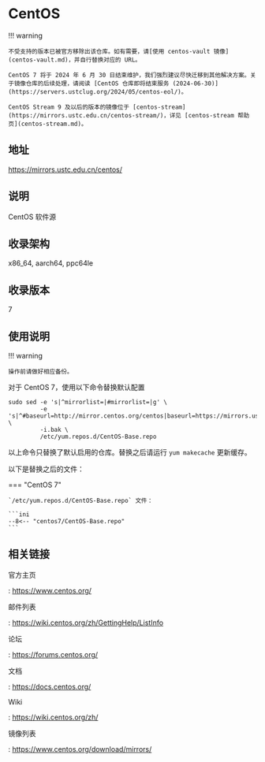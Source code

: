 # CentOS

!!! warning

    不受支持的版本已被官方移除出该仓库。如有需要，请[使用 centos-vault 镜像](centos-vault.md)，并自行替换对应的 URL。

    CentOS 7 将于 2024 年 6 月 30 日结束维护，我们强烈建议尽快迁移到其他解决方案。关于镜像仓库的后续处理，请阅读 [CentOS 仓库即将结束服务 (2024-06-30)](https://servers.ustclug.org/2024/05/centos-eol/)。

    CentOS Stream 9 及以后的版本的镜像位于 [centos-stream](https://mirrors.ustc.edu.cn/centos-stream/)，详见 [centos-stream 帮助页](centos-stream.md)。

## 地址

<https://mirrors.ustc.edu.cn/centos/>

## 说明

CentOS 软件源

## 收录架构

x86_64, aarch64, ppc64le

## 收录版本

7

## 使用说明

!!! warning

    操作前请做好相应备份。

对于 CentOS 7，使用以下命令替换默认配置

    sudo sed -e 's|^mirrorlist=|#mirrorlist=|g' \
             -e 's|^#baseurl=http://mirror.centos.org/centos|baseurl=https://mirrors.ustc.edu.cn/centos|g' \
             -i.bak \
             /etc/yum.repos.d/CentOS-Base.repo

以上命令只替换了默认启用的仓库。替换之后请运行 `yum makecache` 更新缓存。

以下是替换之后的文件：

=== "CentOS 7"

    `/etc/yum.repos.d/CentOS-Base.repo` 文件：

    ```ini
    --8<-- "centos7/CentOS-Base.repo"
    ```

## 相关链接

官方主页

:   <https://www.centos.org/>

邮件列表

:   <https://wiki.centos.org/zh/GettingHelp/ListInfo>

论坛

:   <https://forums.centos.org/>

文档

:   <https://docs.centos.org/>

Wiki

:   <https://wiki.centos.org/zh/>

镜像列表

:   <https://www.centos.org/download/mirrors/>
